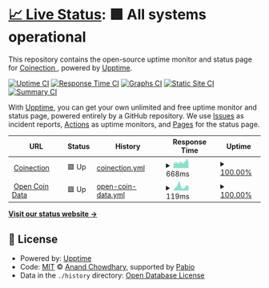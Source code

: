# [📈 Live Status](https://Coinection.github.io/Uptime): <!--live status--> **🟩 All systems operational**

This repository contains the open-source uptime monitor and status page for [Coinection ](https://coinection.eu), powered by [Upptime](https://github.com/upptime/upptime).

[![Uptime CI](https://github.com/Coinection/Uptime/workflows/Uptime%20CI/badge.svg)](https://github.com/Coinection/Uptime/actions?query=workflow%3A%22Uptime+CI%22)
[![Response Time CI](https://github.com/Coinection/Uptime/workflows/Response%20Time%20CI/badge.svg)](https://github.com/Coinection/Uptime/actions?query=workflow%3A%22Response+Time+CI%22)
[![Graphs CI](https://github.com/Coinection/Uptime/workflows/Graphs%20CI/badge.svg)](https://github.com/Coinection/Uptime/actions?query=workflow%3A%22Graphs+CI%22)
[![Static Site CI](https://github.com/Coinection/Uptime/workflows/Static%20Site%20CI/badge.svg)](https://github.com/Coinection/Uptime/actions?query=workflow%3A%22Static+Site+CI%22)
[![Summary CI](https://github.com/Coinection/Uptime/workflows/Summary%20CI/badge.svg)](https://github.com/Coinection/Uptime/actions?query=workflow%3A%22Summary+CI%22)

With [Upptime](https://upptime.js.org), you can get your own unlimited and free uptime monitor and status page, powered entirely by a GitHub repository. We use [Issues](https://github.com/Coinection/Uptime/issues) as incident reports, [Actions](https://github.com/Coinection/Uptime/actions) as uptime monitors, and [Pages](https://Coinection.github.io/Uptime) for the status page.

<!--start: status pages-->
<!-- This summary is generated by Upptime (https://github.com/upptime/upptime) -->
<!-- Do not edit this manually, your changes will be overwritten -->
<!-- prettier-ignore -->
| URL | Status | History | Response Time | Uptime |
| --- | ------ | ------- | ------------- | ------ |
| <img alt="" src="https://coinection.eu/logo.svg" height="13"> [Coinection](https://coinection.eu) | 🟩 Up | [coinection.yml](https://github.com/Coinection/Status/commits/HEAD/history/coinection.yml) | <details><summary><img alt="Response time graph" src="./graphs/coinection/response-time-week.png" height="20"> 668ms</summary><br><a href="https://Coinection.github.io/Status/history/coinection"><img alt="Response time 668" src="https://img.shields.io/endpoint?url=https%3A%2F%2Fraw.githubusercontent.com%2FCoinection%2FStatus%2FHEAD%2Fapi%2Fcoinection%2Fresponse-time.json"></a><br><a href="https://Coinection.github.io/Status/history/coinection"><img alt="24-hour response time 668" src="https://img.shields.io/endpoint?url=https%3A%2F%2Fraw.githubusercontent.com%2FCoinection%2FStatus%2FHEAD%2Fapi%2Fcoinection%2Fresponse-time-day.json"></a><br><a href="https://Coinection.github.io/Status/history/coinection"><img alt="7-day response time 668" src="https://img.shields.io/endpoint?url=https%3A%2F%2Fraw.githubusercontent.com%2FCoinection%2FStatus%2FHEAD%2Fapi%2Fcoinection%2Fresponse-time-week.json"></a><br><a href="https://Coinection.github.io/Status/history/coinection"><img alt="30-day response time 668" src="https://img.shields.io/endpoint?url=https%3A%2F%2Fraw.githubusercontent.com%2FCoinection%2FStatus%2FHEAD%2Fapi%2Fcoinection%2Fresponse-time-month.json"></a><br><a href="https://Coinection.github.io/Status/history/coinection"><img alt="1-year response time 668" src="https://img.shields.io/endpoint?url=https%3A%2F%2Fraw.githubusercontent.com%2FCoinection%2FStatus%2FHEAD%2Fapi%2Fcoinection%2Fresponse-time-year.json"></a></details> | <details><summary><a href="https://Coinection.github.io/Status/history/coinection">100.00%</a></summary><a href="https://Coinection.github.io/Status/history/coinection"><img alt="All-time uptime 100.00%" src="https://img.shields.io/endpoint?url=https%3A%2F%2Fraw.githubusercontent.com%2FCoinection%2FStatus%2FHEAD%2Fapi%2Fcoinection%2Fuptime.json"></a><br><a href="https://Coinection.github.io/Status/history/coinection"><img alt="24-hour uptime 100.00%" src="https://img.shields.io/endpoint?url=https%3A%2F%2Fraw.githubusercontent.com%2FCoinection%2FStatus%2FHEAD%2Fapi%2Fcoinection%2Fuptime-day.json"></a><br><a href="https://Coinection.github.io/Status/history/coinection"><img alt="7-day uptime 100.00%" src="https://img.shields.io/endpoint?url=https%3A%2F%2Fraw.githubusercontent.com%2FCoinection%2FStatus%2FHEAD%2Fapi%2Fcoinection%2Fuptime-week.json"></a><br><a href="https://Coinection.github.io/Status/history/coinection"><img alt="30-day uptime 100.00%" src="https://img.shields.io/endpoint?url=https%3A%2F%2Fraw.githubusercontent.com%2FCoinection%2FStatus%2FHEAD%2Fapi%2Fcoinection%2Fuptime-month.json"></a><br><a href="https://Coinection.github.io/Status/history/coinection"><img alt="1-year uptime 100.00%" src="https://img.shields.io/endpoint?url=https%3A%2F%2Fraw.githubusercontent.com%2FCoinection%2FStatus%2FHEAD%2Fapi%2Fcoinection%2Fuptime-year.json"></a></details>
| <img alt="" src="https://coinection.eu/logo.svg" height="13"> [Open Coin Data](https://coinection.github.io/Open-Coin-Data/) | 🟩 Up | [open-coin-data.yml](https://github.com/Coinection/Status/commits/HEAD/history/open-coin-data.yml) | <details><summary><img alt="Response time graph" src="./graphs/open-coin-data/response-time-week.png" height="20"> 119ms</summary><br><a href="https://Coinection.github.io/Status/history/open-coin-data"><img alt="Response time 119" src="https://img.shields.io/endpoint?url=https%3A%2F%2Fraw.githubusercontent.com%2FCoinection%2FStatus%2FHEAD%2Fapi%2Fopen-coin-data%2Fresponse-time.json"></a><br><a href="https://Coinection.github.io/Status/history/open-coin-data"><img alt="24-hour response time 119" src="https://img.shields.io/endpoint?url=https%3A%2F%2Fraw.githubusercontent.com%2FCoinection%2FStatus%2FHEAD%2Fapi%2Fopen-coin-data%2Fresponse-time-day.json"></a><br><a href="https://Coinection.github.io/Status/history/open-coin-data"><img alt="7-day response time 119" src="https://img.shields.io/endpoint?url=https%3A%2F%2Fraw.githubusercontent.com%2FCoinection%2FStatus%2FHEAD%2Fapi%2Fopen-coin-data%2Fresponse-time-week.json"></a><br><a href="https://Coinection.github.io/Status/history/open-coin-data"><img alt="30-day response time 119" src="https://img.shields.io/endpoint?url=https%3A%2F%2Fraw.githubusercontent.com%2FCoinection%2FStatus%2FHEAD%2Fapi%2Fopen-coin-data%2Fresponse-time-month.json"></a><br><a href="https://Coinection.github.io/Status/history/open-coin-data"><img alt="1-year response time 119" src="https://img.shields.io/endpoint?url=https%3A%2F%2Fraw.githubusercontent.com%2FCoinection%2FStatus%2FHEAD%2Fapi%2Fopen-coin-data%2Fresponse-time-year.json"></a></details> | <details><summary><a href="https://Coinection.github.io/Status/history/open-coin-data">100.00%</a></summary><a href="https://Coinection.github.io/Status/history/open-coin-data"><img alt="All-time uptime 100.00%" src="https://img.shields.io/endpoint?url=https%3A%2F%2Fraw.githubusercontent.com%2FCoinection%2FStatus%2FHEAD%2Fapi%2Fopen-coin-data%2Fuptime.json"></a><br><a href="https://Coinection.github.io/Status/history/open-coin-data"><img alt="24-hour uptime 100.00%" src="https://img.shields.io/endpoint?url=https%3A%2F%2Fraw.githubusercontent.com%2FCoinection%2FStatus%2FHEAD%2Fapi%2Fopen-coin-data%2Fuptime-day.json"></a><br><a href="https://Coinection.github.io/Status/history/open-coin-data"><img alt="7-day uptime 100.00%" src="https://img.shields.io/endpoint?url=https%3A%2F%2Fraw.githubusercontent.com%2FCoinection%2FStatus%2FHEAD%2Fapi%2Fopen-coin-data%2Fuptime-week.json"></a><br><a href="https://Coinection.github.io/Status/history/open-coin-data"><img alt="30-day uptime 100.00%" src="https://img.shields.io/endpoint?url=https%3A%2F%2Fraw.githubusercontent.com%2FCoinection%2FStatus%2FHEAD%2Fapi%2Fopen-coin-data%2Fuptime-month.json"></a><br><a href="https://Coinection.github.io/Status/history/open-coin-data"><img alt="1-year uptime 100.00%" src="https://img.shields.io/endpoint?url=https%3A%2F%2Fraw.githubusercontent.com%2FCoinection%2FStatus%2FHEAD%2Fapi%2Fopen-coin-data%2Fuptime-year.json"></a></details>

<!--end: status pages-->

[**Visit our status website →**](https://Coinection.github.io/Uptime)

## 📄 License

- Powered by: [Upptime](https://github.com/upptime/upptime)
- Code: [MIT](./LICENSE) © [Anand Chowdhary](https://anandchowdhary.com), supported by [Pabio](https://pabio.com)
- Data in the `./history` directory: [Open Database License](https://opendatacommons.org/licenses/odbl/1-0/)
